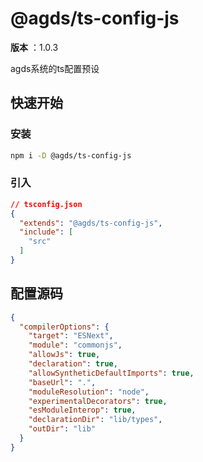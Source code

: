 # @agds/ts-config-js

**版本** ：1.0.3

agds系统的ts配置预设

## 快速开始

### 安装

```bash
npm i -D @agds/ts-config-js
```



### 引入
```json
// tsconfig.json
{
  "extends": "@agds/ts-config-js",
  "include": [
    "src"
  ]
}
```

 <!-- 渲染后缀内容  -->



<a name="source"></a>


## 配置源码

```json
{
  "compilerOptions": {
    "target": "ESNext",
    "module": "commonjs",
    "allowJs": true,
    "declaration": true,
    "allowSyntheticDefaultImports": true,
    "baseUrl": ".",
    "moduleResolution": "node",
    "experimentalDecorators": true,
    "esModuleInterop": true,
    "declarationDir": "lib/types",
    "outDir": "lib"
  }
}
```



